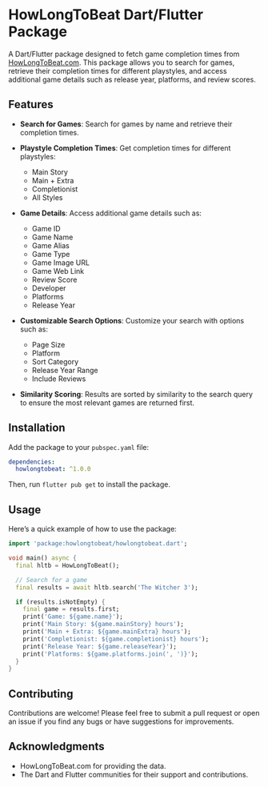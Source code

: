 # HowLongToBeat Dart/Flutter Package

A Dart/Flutter package designed to fetch game completion times from [HowLongToBeat.com](https://howlongtobeat.com/). This package allows you to search for games, retrieve their completion times for different playstyles, and access additional game details such as release year, platforms, and review scores.

## Features

- **Search for Games**: Search for games by name and retrieve their completion times.
  
- **Playstyle Completion Times**: Get completion times for different playstyles:
  
  - Main Story
  - Main + Extra
  - Completionist
  - All Styles
    
- **Game Details**: Access additional game details such as:
  - Game ID
  - Game Name
  - Game Alias
  - Game Type
  - Game Image URL
  - Game Web Link
  - Review Score
  - Developer
  - Platforms
  - Release Year
- **Customizable Search Options**: Customize your search with options such as:
  - Page Size
  - Platform
  - Sort Category
  - Release Year Range
  - Include Reviews
- **Similarity Scoring**: Results are sorted by similarity to the search query to ensure the most relevant games are returned first.

## Installation

Add the package to your `pubspec.yaml` file:

```yaml
dependencies:
  howlongtobeat: ^1.0.0
```
Then, run `flutter pub get` to install the package.

## Usage

Here’s a quick example of how to use the package:

```dart
import 'package:howlongtobeat/howlongtobeat.dart';

void main() async {
  final hltb = HowLongToBeat();

  // Search for a game
  final results = await hltb.search('The Witcher 3');

  if (results.isNotEmpty) {
    final game = results.first;
    print('Game: ${game.name}');
    print('Main Story: ${game.mainStory} hours');
    print('Main + Extra: ${game.mainExtra} hours');
    print('Completionist: ${game.completionist} hours');
    print('Release Year: ${game.releaseYear}');
    print('Platforms: ${game.platforms.join(', ')}');
  }
}
```

## Contributing

Contributions are welcome! Please feel free to submit a pull request or open an issue if you find any bugs or have suggestions for improvements.

## Acknowledgments

- HowLongToBeat.com for providing the data.
- The Dart and Flutter communities for their support and contributions.
